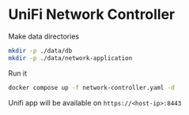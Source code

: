 # UniFi Network Controller

Make data directories

```bash
mkdir -p ./data/db
mkdir -p ./data/network-application
```

Run it

```bash
docker compose up -f network-controller.yaml -d 
```

Unifi app will be available on `https://<host-ip>:8443`
